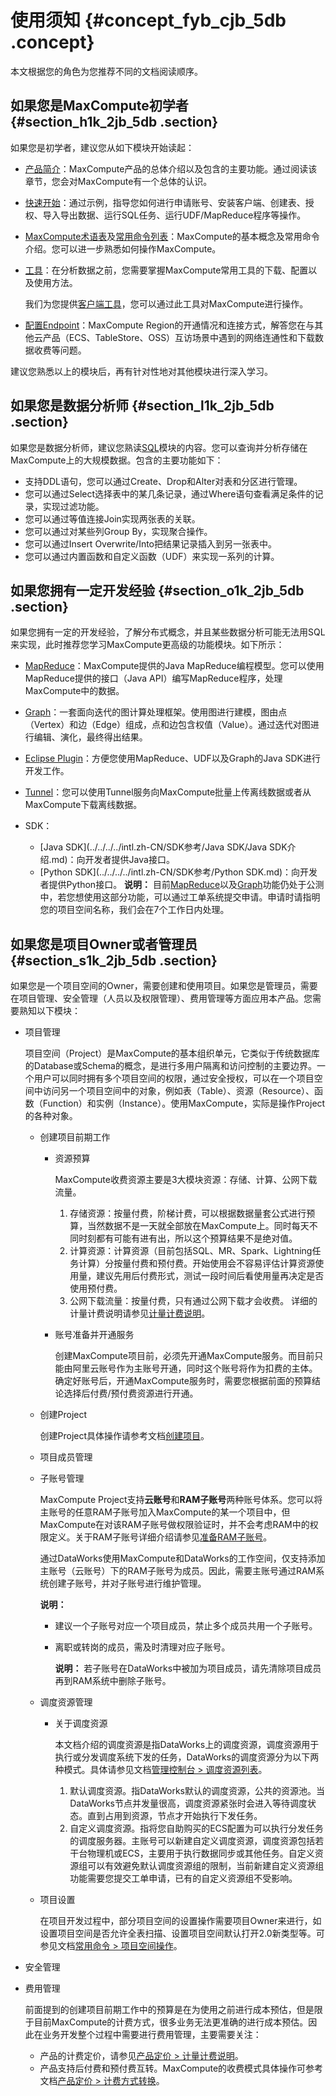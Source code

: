 # 使用须知 {#concept_fyb_cjb_5db .concept}

本文根据您的角色为您推荐不同的文档阅读顺序。

## 如果您是MaxCompute初学者 {#section_h1k_2jb_5db .section}

如果您是初学者，建议您从如下模块开始读起：

-   [产品简介](intl.zh-CN/产品简介/什么是MaxCompute.md)：MaxCompute产品的总体介绍以及包含的主要功能。通过阅读该章节，您会对MaxCompute有一个总体的认识。
-   [快速开始](../../../../intl.zh-CN/准备工作/安装并配置客户端.md)：通过示例，指导您如何进行申请账号、安装客户端、创建表、授权、导入导出数据、运行SQL任务、运行UDF/MapReduce程序等操作。
-   [MaxCompute术语表](intl.zh-CN/产品简介/基本概念/MaxCompute术语表.md#)及[常用命令列表](../../../../intl.zh-CN/开发/常用命令/常用命令列表.md#)：MaxCompute的基本概念及常用命令介绍。您可以进一步熟悉如何操作MaxCompute。
-   [工具](../../../../intl.zh-CN/工具及下载/客户端.md)：在分析数据之前，您需要掌握MaxCompute常用工具的下载、配置以及使用方法。

    我们为您提供[客户端工具](../../../../intl.zh-CN/工具及下载/客户端.md)，您可以通过此工具对MaxCompute进行操作。

-   [配置Endpoint](../../../../intl.zh-CN/准备工作/配置Endpoint.md#)：MaxCompute Region的开通情况和连接方式，解答您在与其他云产品（ECS、TableStore、OSS）互访场景中遇到的网络连通性和下载数据收费等问题。

建议您熟悉以上的模块后，再有针对性地对其他模块进行深入学习。

## 如果您是数据分析师 {#section_l1k_2jb_5db .section}

如果您是数据分析师，建议您熟读[SQL](../../../../intl.zh-CN/开发/SQL及函数/SQL概述.md)模块的内容。您可以查询并分析存储在MaxCompute上的大规模数据。包含的主要功能如下：

-   支持DDL语句，您可以通过Create、Drop和Alter对表和分区进行管理。
-   您可以通过Select选择表中的某几条记录，通过Where语句查看满足条件的记录，实现过滤功能。
-   您可以通过等值连接Join实现两张表的关联。
-   您可以通过对某些列Group By，实现聚合操作。
-   您可以通过Insert Overwrite/Into把结果记录插入到另一张表中。
-   您可以通过内置函数和自定义函数（UDF）来实现一系列的计算。

## 如果您拥有一定开发经验 {#section_o1k_2jb_5db .section}

如果您拥有一定的开发经验，了解分布式概念，并且某些数据分析可能无法用SQL来实现，此时推荐您学习MaxCompute更高级的功能模块。如下所示：

-   [MapReduce](../../../../intl.zh-CN/开发/MapReduce/概要/MapReduce概述.md)：MaxCompute提供的Java MapReduce编程模型。您可以使用MapReduce提供的接口（Java API）编写MapReduce程序，处理MaxCompute中的数据。
-   [Graph](../../../../intl.zh-CN/开发/图模型/图模型概述.md)：一套面向迭代的图计算处理框架。使用图进行建模，图由点（Vertex）和边（Edge）组成，点和边包含权值（Value）。通过迭代对图进行编辑、演化，最终得出结果。
-   [Eclipse Plugin](../../../../intl.zh-CN/工具及下载/Eclipse开发插件/安装Eclipse插件.md)：方便您使用MapReduce、UDF以及Graph的Java SDK进行开发工作。
-   [Tunnel](../../../../intl.zh-CN/开发/数据上传下载/批量数据通道SDK介绍/批量数据通道概要.md)：您可以使用Tunnel服务向MaxCompute批量上传离线数据或者从MaxCompute下载离线数据。
-   SDK：

    -   [Java SDK](../../../../intl.zh-CN/SDK参考/Java SDK/Java SDK介绍.md)：向开发者提供Java接口。
    -   [Python SDK](../../../../intl.zh-CN/SDK参考/Python SDK.md)：向开发者提供Python接口。
    **说明：** 目前[MapReduce](../../../../intl.zh-CN/开发/MapReduce/概要/MapReduce概述.md)以及[Graph](../../../../intl.zh-CN/开发/图模型/图模型概述.md)功能仍处于公测中，若您想使用这部分功能，可以通过工单系统提交申请。申请时请指明您的项目空间名称，我们会在7个工作日内处理。


## 如果您是项目Owner或者管理员 {#section_s1k_2jb_5db .section}

如果您是一个项目空间的Owner，需要创建和使用项目。如果您是管理员，需要在项目管理、安全管理（人员以及权限管理）、费用管理等方面应用本产品。您需要熟知以下模块：

-   项目管理

    项目空间（Project）是MaxCompute的基本组织单元，它类似于传统数据库的Database或Schema的概念，是进行多用户隔离和访问控制的主要边界。一个用户可以同时拥有多个项目空间的权限，通过安全授权，可以在一个项目空间中访问另一个项目空间中的对象，例如表（Table）、资源（Resource）、函数（Function）和实例（Instance）。使用MaxCompute，实际是操作Project的各种对象。

    -   创建项目前期工作
        -   资源预算

            MaxCompute收费资源主要是3大模块资源：存储、计算、公网下载流量。

            1.  存储资源：按量付费，阶梯计费，可以根据数据量套公式进行预算，当然数据不是一天就全部放在MaxCompute上。同时每天不同时刻都有可能有进有出，所以这个预算结果不是绝对值。
            2.  计算资源：计算资源（目前包括SQL、MR、Spark、Lightning任务计算）分按量付费和预付费。开始使用会不容易评估计算资源使用量，建议先用后付费形式，测试一段时间后看使用量再决定是否使用预付费。
            3.  公网下载流量：按量付费，只有通过公网下载才会收费。
            详细的计量计费说明请参见[计量计费说明](../../../../intl.zh-CN/产品定价/计量计费说明.md#)。

        -   账号准备并开通服务

            创建MaxCompute项目前，必须先开通MaxCompute服务。而目前只能由阿里云账号作为主账号开通，同时这个账号将作为扣费的主体。确定好账号后，开通MaxCompute服务时，需要您根据前面的预算结论选择后付费/预付费资源进行开通。

    -   创建Project

        创建Project具体操作请参考文档[创建项目](../../../../intl.zh-CN/准备工作/创建项目.md#)。

    -   项目成员管理
    -   子账号管理

        MaxCompute Project支持**云账号**和**RAM子账号**两种账号体系。您可以将主账号的任意RAM子账号加入MaxCompute的某一个项目中，但MaxCompute在对该RAM子账号做权限验证时，并不会考虑RAM中的权限定义。关于RAM子账号详细介绍请参见[准备RAM子账号](../../../../intl.zh-CN/准备工作/管理员使用云账号/准备RAM子账号.md#)。

        通过DataWorks使用MaxCompute和DataWorks的工作空间，仅支持添加主账号（云账号）下的RAM子账号为成员。因此，需要主账号通过RAM系统创建子账号，并对子账号进行维护管理。

        **说明：** 

        -   建议一个子账号对应一个项目成员，禁止多个成员共用一个子账号。
        -   离职或转岗的成员，需及时清理对应子账号。

            **说明：** 若子账号在DataWorks中被加为项目成员，请先清除项目成员再到RAM系统中删除子账号。

    -   调度资源管理
        -   关于调度资源

            本文档介绍的调度资源是指DataWorks上的调度资源，调度资源用于执行或分发调度系统下发的任务，DataWorks的调度资源分为以下两种模式。具体请参见文档[管理控制台 \> 调度资源列表](../../../../intl.zh-CN/使用指南/管理控制台/资源列表.md#)。

            1.  默认调度资源。指DataWorks默认的调度资源，公共的资源池。当DataWorks节点并发量很高，调度资源紧张时会进入等待调度状态。直到占用到资源，节点才开始执行下发任务。
            2.  自定义调度资源。指将您自助购买的ECS配置为可以执行分发任务的调度服务器。主账号可以新建自定义调度资源，调度资源包括若干台物理机或ECS，主要用于执行数据同步或其他任务。自定义资源组可以有效避免默认调度资源组的限制，当前新建自定义资源组功能需要您提交工单申请，已有的自定义资源组不受影响。
    -   项目设置

        在项目开发过程中，部分项目空间的设置操作需要项目Owner来进行，如设置项目空间是否允许全表扫描、设置项目空间默认打开2.0新类型等。可参见文档[常用命令 \> 项目空间操作](../../../../intl.zh-CN/开发/常用命令/项目空间操作.md#)。

-   安全管理
-   费用管理

    前面提到的创建项目前期工作中的预算是在为使用之前进行成本预估，但是限于目前MaxCompute的计费方式，很多业务无法更准确的进行成本预估。因此在业务开发整个过程中需要进行费用管理，主要需要关注：

    -   产品的计费定价，请参见[产品定价 \> 计量计费说明](../../../../intl.zh-CN/产品定价/计量计费说明.md#)。
    -   产品支持后付费和预付费互转。MaxCompute的收费模式具体操作可参考文档[产品定价 \> 计费方式转换](../../../../intl.zh-CN/产品定价/计费方式转换.md#)。

